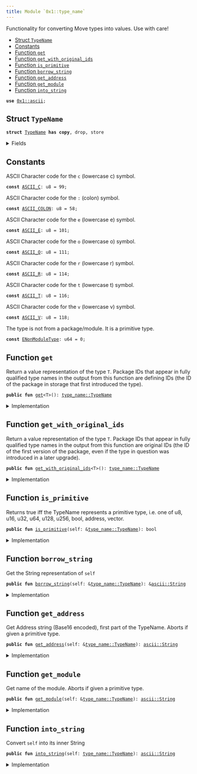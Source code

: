 ```yaml
---
title: Module `0x1::type_name`
---
```


Functionality for converting Move types into values. Use with care!


-  [Struct `TypeName`](#0x1_type_name_TypeName)
-  [Constants](#@Constants_0)
-  [Function `get`](#0x1_type_name_get)
-  [Function `get_with_original_ids`](#0x1_type_name_get_with_original_ids)
-  [Function `is_primitive`](#0x1_type_name_is_primitive)
-  [Function `borrow_string`](#0x1_type_name_borrow_string)
-  [Function `get_address`](#0x1_type_name_get_address)
-  [Function `get_module`](#0x1_type_name_get_module)
-  [Function `into_string`](#0x1_type_name_into_string)


<pre><code><b>use</b> <a href="../move-stdlib/ascii.md#0x1_ascii">0x1::ascii</a>;
</code></pre>



<a name="0x1_type_name_TypeName"></a>

## Struct `TypeName`



<pre><code><b>struct</b> <a href="../move-stdlib/type_name.md#0x1_type_name_TypeName">TypeName</a> <b>has</b> <b>copy</b>, drop, store
</code></pre>



<details>
<summary>Fields</summary>


<dl>
<dt>
<code>name: <a href="../move-stdlib/ascii.md#0x1_ascii_String">ascii::String</a></code>
</dt>
<dd>
 String representation of the type. All types are represented
 using their source syntax:
 "u8", "u64", "bool", "address", "vector", and so on for primitive types.
 Struct types are represented as fully qualified type names; e.g.
 <code>00000000000000000000000000000001::string::String</code> or
 <code>0000000000000000000000000000000a::module_name1::type_name1&lt;0000000000000000000000000000000a::module_name2::type_name2&lt;u64&gt;&gt;</code>
 Addresses are hex-encoded lowercase values of length ADDRESS_LENGTH (16, 20, or 32 depending on the Move platform)
</dd>
</dl>


</details>

<a name="@Constants_0"></a>

## Constants


<a name="0x1_type_name_ASCII_C"></a>

ASCII Character code for the <code>c</code> (lowercase c) symbol.


<pre><code><b>const</b> <a href="../move-stdlib/type_name.md#0x1_type_name_ASCII_C">ASCII_C</a>: u8 = 99;
</code></pre>



<a name="0x1_type_name_ASCII_COLON"></a>

ASCII Character code for the <code>:</code> (colon) symbol.


<pre><code><b>const</b> <a href="../move-stdlib/type_name.md#0x1_type_name_ASCII_COLON">ASCII_COLON</a>: u8 = 58;
</code></pre>



<a name="0x1_type_name_ASCII_E"></a>

ASCII Character code for the <code>e</code> (lowercase e) symbol.


<pre><code><b>const</b> <a href="../move-stdlib/type_name.md#0x1_type_name_ASCII_E">ASCII_E</a>: u8 = 101;
</code></pre>



<a name="0x1_type_name_ASCII_O"></a>

ASCII Character code for the <code>o</code> (lowercase o) symbol.


<pre><code><b>const</b> <a href="../move-stdlib/type_name.md#0x1_type_name_ASCII_O">ASCII_O</a>: u8 = 111;
</code></pre>



<a name="0x1_type_name_ASCII_R"></a>

ASCII Character code for the <code>r</code> (lowercase r) symbol.


<pre><code><b>const</b> <a href="../move-stdlib/type_name.md#0x1_type_name_ASCII_R">ASCII_R</a>: u8 = 114;
</code></pre>



<a name="0x1_type_name_ASCII_T"></a>

ASCII Character code for the <code>t</code> (lowercase t) symbol.


<pre><code><b>const</b> <a href="../move-stdlib/type_name.md#0x1_type_name_ASCII_T">ASCII_T</a>: u8 = 116;
</code></pre>



<a name="0x1_type_name_ASCII_V"></a>

ASCII Character code for the <code>v</code> (lowercase v) symbol.


<pre><code><b>const</b> <a href="../move-stdlib/type_name.md#0x1_type_name_ASCII_V">ASCII_V</a>: u8 = 118;
</code></pre>



<a name="0x1_type_name_ENonModuleType"></a>

The type is not from a package/module. It is a primitive type.


<pre><code><b>const</b> <a href="../move-stdlib/type_name.md#0x1_type_name_ENonModuleType">ENonModuleType</a>: u64 = 0;
</code></pre>



<a name="0x1_type_name_get"></a>

## Function `get`

Return a value representation of the type <code>T</code>.  Package IDs
that appear in fully qualified type names in the output from
this function are defining IDs (the ID of the package in
storage that first introduced the type).


<pre><code><b>public</b> <b>fun</b> <a href="../move-stdlib/type_name.md#0x1_type_name_get">get</a>&lt;T&gt;(): <a href="../move-stdlib/type_name.md#0x1_type_name_TypeName">type_name::TypeName</a>
</code></pre>



<details>
<summary>Implementation</summary>


<pre><code><b>public</b> <b>native</b> <b>fun</b> <a href="../move-stdlib/type_name.md#0x1_type_name_get">get</a>&lt;T&gt;(): <a href="../move-stdlib/type_name.md#0x1_type_name_TypeName">TypeName</a>;
</code></pre>



</details>

<a name="0x1_type_name_get_with_original_ids"></a>

## Function `get_with_original_ids`

Return a value representation of the type <code>T</code>.  Package IDs
that appear in fully qualified type names in the output from
this function are original IDs (the ID of the first version of
the package, even if the type in question was introduced in a
later upgrade).


<pre><code><b>public</b> <b>fun</b> <a href="../move-stdlib/type_name.md#0x1_type_name_get_with_original_ids">get_with_original_ids</a>&lt;T&gt;(): <a href="../move-stdlib/type_name.md#0x1_type_name_TypeName">type_name::TypeName</a>
</code></pre>



<details>
<summary>Implementation</summary>


<pre><code><b>public</b> <b>native</b> <b>fun</b> <a href="../move-stdlib/type_name.md#0x1_type_name_get_with_original_ids">get_with_original_ids</a>&lt;T&gt;(): <a href="../move-stdlib/type_name.md#0x1_type_name_TypeName">TypeName</a>;
</code></pre>



</details>

<a name="0x1_type_name_is_primitive"></a>

## Function `is_primitive`

Returns true iff the TypeName represents a primitive type, i.e. one of
u8, u16, u32, u64, u128, u256, bool, address, vector.


<pre><code><b>public</b> <b>fun</b> <a href="../move-stdlib/type_name.md#0x1_type_name_is_primitive">is_primitive</a>(self: &<a href="../move-stdlib/type_name.md#0x1_type_name_TypeName">type_name::TypeName</a>): bool
</code></pre>



<details>
<summary>Implementation</summary>


<pre><code><b>public</b> <b>fun</b> <a href="../move-stdlib/type_name.md#0x1_type_name_is_primitive">is_primitive</a>(self: &<a href="../move-stdlib/type_name.md#0x1_type_name_TypeName">TypeName</a>): bool {
    <b>let</b> bytes = self.name.as_bytes();
    bytes == &b"bool" ||
        bytes == &b"u8" ||
        bytes == &b"u16" ||
        bytes == &b"u32" ||
        bytes == &b"u64" ||
        bytes == &b"u128" ||
        bytes == &b"u256" ||
        bytes == &b"<b>address</b>" ||
        (
            bytes.length() &gt;= 6 &&
            bytes[0] == <a href="../move-stdlib/type_name.md#0x1_type_name_ASCII_V">ASCII_V</a> &&
            bytes[1] == <a href="../move-stdlib/type_name.md#0x1_type_name_ASCII_E">ASCII_E</a> &&
            bytes[2] == <a href="../move-stdlib/type_name.md#0x1_type_name_ASCII_C">ASCII_C</a> &&
            bytes[3] == <a href="../move-stdlib/type_name.md#0x1_type_name_ASCII_T">ASCII_T</a> &&
            bytes[4] == <a href="../move-stdlib/type_name.md#0x1_type_name_ASCII_O">ASCII_O</a> &&
            bytes[5] == <a href="../move-stdlib/type_name.md#0x1_type_name_ASCII_R">ASCII_R</a>,
        )
}
</code></pre>



</details>

<a name="0x1_type_name_borrow_string"></a>

## Function `borrow_string`

Get the String representation of <code>self</code>


<pre><code><b>public</b> <b>fun</b> <a href="../move-stdlib/type_name.md#0x1_type_name_borrow_string">borrow_string</a>(self: &<a href="../move-stdlib/type_name.md#0x1_type_name_TypeName">type_name::TypeName</a>): &<a href="../move-stdlib/ascii.md#0x1_ascii_String">ascii::String</a>
</code></pre>



<details>
<summary>Implementation</summary>


<pre><code><b>public</b> <b>fun</b> <a href="../move-stdlib/type_name.md#0x1_type_name_borrow_string">borrow_string</a>(self: &<a href="../move-stdlib/type_name.md#0x1_type_name_TypeName">TypeName</a>): &String {
    &self.name
}
</code></pre>



</details>

<a name="0x1_type_name_get_address"></a>

## Function `get_address`

Get Address string (Base16 encoded), first part of the TypeName.
Aborts if given a primitive type.


<pre><code><b>public</b> <b>fun</b> <a href="../move-stdlib/type_name.md#0x1_type_name_get_address">get_address</a>(self: &<a href="../move-stdlib/type_name.md#0x1_type_name_TypeName">type_name::TypeName</a>): <a href="../move-stdlib/ascii.md#0x1_ascii_String">ascii::String</a>
</code></pre>



<details>
<summary>Implementation</summary>


<pre><code><b>public</b> <b>fun</b> <a href="../move-stdlib/type_name.md#0x1_type_name_get_address">get_address</a>(self: &<a href="../move-stdlib/type_name.md#0x1_type_name_TypeName">TypeName</a>): String {
    <b>assert</b>!(!self.<a href="../move-stdlib/type_name.md#0x1_type_name_is_primitive">is_primitive</a>(), <a href="../move-stdlib/type_name.md#0x1_type_name_ENonModuleType">ENonModuleType</a>);

    // Base16 (<a href="../move-stdlib/string.md#0x1_string">string</a>) representation of an <b>address</b> <b>has</b> 2 symbols per byte.
    <b>let</b> len = address::length() * 2;
    <b>let</b> str_bytes = self.name.as_bytes();
    <b>let</b> <b>mut</b> addr_bytes = <a href="../move-stdlib/vector.md#0x1_vector">vector</a>[];
    <b>let</b> <b>mut</b> i = 0;

    // Read `len` bytes from the type name and push them <b>to</b> addr_bytes.
    <b>while</b> (i &lt; len) {
        addr_bytes.push_back(str_bytes[i]);
        i = i + 1;
    };

    <a href="../move-stdlib/ascii.md#0x1_ascii_string">ascii::string</a>(addr_bytes)
}
</code></pre>



</details>

<a name="0x1_type_name_get_module"></a>

## Function `get_module`

Get name of the module.
Aborts if given a primitive type.


<pre><code><b>public</b> <b>fun</b> <a href="../move-stdlib/type_name.md#0x1_type_name_get_module">get_module</a>(self: &<a href="../move-stdlib/type_name.md#0x1_type_name_TypeName">type_name::TypeName</a>): <a href="../move-stdlib/ascii.md#0x1_ascii_String">ascii::String</a>
</code></pre>



<details>
<summary>Implementation</summary>


<pre><code><b>public</b> <b>fun</b> <a href="../move-stdlib/type_name.md#0x1_type_name_get_module">get_module</a>(self: &<a href="../move-stdlib/type_name.md#0x1_type_name_TypeName">TypeName</a>): String {
    <b>assert</b>!(!self.<a href="../move-stdlib/type_name.md#0x1_type_name_is_primitive">is_primitive</a>(), <a href="../move-stdlib/type_name.md#0x1_type_name_ENonModuleType">ENonModuleType</a>);

    // Starts after <b>address</b> and a double colon: `&lt;addr <b>as</b> HEX&gt;::`
    <b>let</b> <b>mut</b> i = address::length() * 2 + 2;
    <b>let</b> str_bytes = self.name.as_bytes();
    <b>let</b> <b>mut</b> module_name = <a href="../move-stdlib/vector.md#0x1_vector">vector</a>[];
    <b>let</b> colon = <a href="../move-stdlib/type_name.md#0x1_type_name_ASCII_COLON">ASCII_COLON</a>;
    <b>loop</b> {
        <b>let</b> char = &str_bytes[i];
        <b>if</b> (char != &colon) {
            module_name.push_back(*char);
            i = i + 1;
        } <b>else</b> {
            <b>break</b>
        }
    };

    <a href="../move-stdlib/ascii.md#0x1_ascii_string">ascii::string</a>(module_name)
}
</code></pre>



</details>

<a name="0x1_type_name_into_string"></a>

## Function `into_string`

Convert <code>self</code> into its inner String


<pre><code><b>public</b> <b>fun</b> <a href="../move-stdlib/type_name.md#0x1_type_name_into_string">into_string</a>(self: <a href="../move-stdlib/type_name.md#0x1_type_name_TypeName">type_name::TypeName</a>): <a href="../move-stdlib/ascii.md#0x1_ascii_String">ascii::String</a>
</code></pre>



<details>
<summary>Implementation</summary>


<pre><code><b>public</b> <b>fun</b> <a href="../move-stdlib/type_name.md#0x1_type_name_into_string">into_string</a>(self: <a href="../move-stdlib/type_name.md#0x1_type_name_TypeName">TypeName</a>): String {
    self.name
}
</code></pre>



</details>
